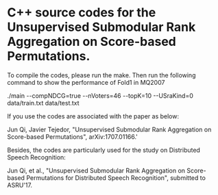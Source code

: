 # C++ source codes for the Unsupervised Submodular Rank Aggregation on Score-based Permutations. 
To compile the codes, please run the make. 
Then run the following command to show the performance of Fold1 in MQ2007

./main --compNDCG=true --nVoters=46 --topK=10 --USraKind=0 data/train.txt data/test.txt

If you use the codes are associated with the paper as below:

Jun Qi, Javier Tejedor, "Unsupervised Submodular Rank Aggregation on Score-based Permutations", arXiv:1707.01166.'

Besides, the codes are particularly used for the study on Distributed Speech Recognition:

Jun Qi, et al., "Unsupervised Submodular Rank Aggregation on Score-based Permutations for Distributed Speech Recognition", submitted to ASRU'17. 



